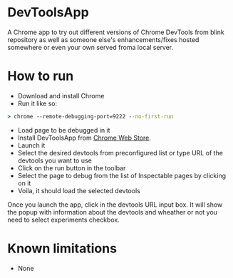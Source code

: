 DevToolsApp
===========

A Chrome app to try out different versions of Chrome DevTools from blink repository as well as someone else's enhancements/fixes hosted somewhere or even your own served froma local server.

How to run
==========

* Download and install Chrome
* Run it like so:

```bat
> chrome --remote-debugging-port=9222 --no-first-run
```

* Load page to be debugged in it
* Install DevToolsApp from [Chrome Web Store](https://chrome.google.com/webstore/detail/dev-tools-app/eichfopopofffkbhjgbabdegakcdmpkm?hl=en-US).
* Launch it
* Select the desired devtools from preconfigured list or type URL of the devtools you want to use
* Click on the run button in the toolbar
* Select the page to debug from the list of Inspectable pages by clicking on it
* Voila, it should load the selected devtools

Once you launch the app, click in the devtools URL input box. It will show the popup with information about the devtools and wheather or not you need to select experiments checkbox.

Known limitations
=================

* None
